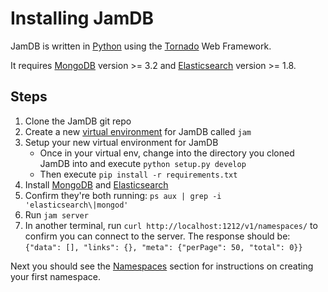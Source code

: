 Installing JamDB
================

JamDB is written in [Python](http://python.org) using the [Tornado](http://www.tornadoweb.org/en/stable/) Web Framework.

It requires [MongoDB](http://mongodb.org) version >= 3.2 and [Elasticsearch](https://www.elastic.co/products/elasticsearch) version >= 1.8.

Steps
-----

1.  Clone the JamDB git repo
2.  Create a new [virtual environment](https://virtualenv.readthedocs.org/en/latest/) for JamDB called `jam`
3.  Setup your new virtual environment for JamDB
    - Once in your virtual env, change into the directory you cloned JamDB into and execute `python setup.py develop`
    - Then execute `pip install -r requirements.txt`
4. Install [MongoDB](https://docs.mongodb.org/manual/installation/) and [Elasticsearch](https://www.elastic.co/guide/en/elasticsearch/reference/current/_installation.html)
5. Confirm they're both running: ``ps aux | grep -i 'elasticsearch\|mongod'``
6. Run ``jam server``
7. In another terminal, run ``curl http://localhost:1212/v1/namespaces/`` to confirm you can connect to the server. The response should be: ``{"data": [], "links": {}, "meta": {"perPage": 50, "total": 0}}``

Next you should see the [Namespaces](namespaces.html) section for instructions on creating your first namespace.

